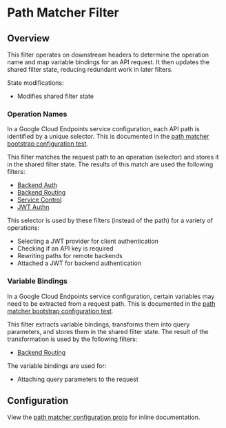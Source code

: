 # Path Matcher Filter

## Overview

This filter operates on downstream headers to determine the operation name and
map variable bindings for an API request.
It then updates the shared filter state, reducing redundant work in later filters.

State modifications:
- Modifies shared filter state

### Operation Names

In a Google Cloud Endpoints service configuration, each API path is identified by a unique selector.
This is documented in the [path matcher bootstrap configuration test](../../../go/bootstrap/static/testdata/README.md#path-matcherpath_matcher).

This filter matches the request path to an operation (selector) and stores it
in the shared filter state. The results of this match are used the following filters:

- [Backend Auth](../backend_auth/README.md)
- [Backend Routing](../backend_routing/README.md)
- [Service Control](../service_control/README.md)
- [JWT Authn](https://www.envoyproxy.io/docs/envoy/latest/intro/arch_overview/security/jwt_authn_filter)

This selector is used by these filters (instead of the path) for a variety of operations:

- Selecting a JWT provider for client authentication
- Checking if an API key is required
- Rewriting paths for remote backends
- Attached a JWT for backend authentication

### Variable Bindings

In a Google Cloud Endpoints service configuration, certain variables may need to be extracted from a request path.
This is documented in the [path matcher bootstrap configuration test](../../../go/bootstrap/static/testdata/README.md#path-matcherpath_matcher).

This filter extracts variable bindings, transforms them into query parameters,
and stores them in the shared filter state. The result of the transformation is
used by the following filters:

- [Backend Routing](../backend_routing/README.md)

The variable bindings are used for:

- Attaching query parameters to the request

## Configuration

View the [path matcher configuration proto](../../../../api/envoy/http/path_matcher/config.proto)
for inline documentation.
